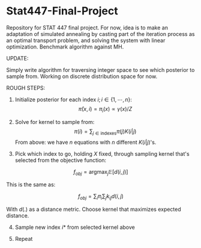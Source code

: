 # Stat447-Final-Project

Repository for STAT 447 final project. For now, idea is to make an adaptation of simulated annealing by casting part of the iteration process as an optimal transport problem, and solving the system with linear optimization. Benchmark algorithm against MH. 

UPDATE:

Simply write algorithm for traversing integer space to see which posterior to sample from. Working on discrete distribution space for now.

ROUGH STEPS:

1) Initialize posterior for each index $i; i \in \{1,\cdots,n\}$: $$\bar\pi(x, i) = \pi_i(x) \propto \gamma(x) / Z$$

2) Solve for kernel to sample from: $$\pi(i) = \sum_{j\in\text{indexes}}\pi(j)K(i|j)$$
From above: we have $n$ equations with $n$ different $K(i|j)$'s.

3) Pick which index to go, holding $X$ fixed, through sampling kernel that's selected from the objective function:
  
$$f_{obj} = \text{argmax}_j \mathbb{E}[d(i,j)]$$

This is the same as:

$$f_{obj} = \sum_i \pi_i \sum_j k_{ij}d(i,j)$$

With $d(.)$ as a distance metric. Choose kernel that maximizes expected distance.

4) Sample new index $i*$ from selected kernel above

5) Repeat
